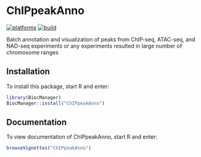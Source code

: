 # ChIPpeakAnno

[![platforms](http://bioconductor.org/shields/availability/devel/ChIPpeakAnno.svg)](http://bioconductor.org/packages/devel/bioc/html/ChIPpeakAnno.html)
[![build](http://bioconductor.org/shields/build/devel/bioc/ChIPpeakAnno.svg)](http://bioconductor.org/packages/devel/bioc/html/ChIPpeakAnno.html)

Batch annotation and visualization of peaks from ChIP-seq, ATAC-seq, and NAD-seq experiments or any experiments resulted in large number of chromosome ranges

## Installation

To install this package, start R and enter:

```r
library(BiocManager)
BiocManager::install("ChIPpeakAnno")
```

## Documentation

To view documentation of ChIPpeakAnno, start R and enter:
```r
browseVignettes("ChIPpeakAnno")
```
